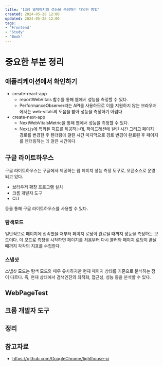 ```yaml
---
title: '13장 웹페이지의 성능을 측정하는 다양한 방법'
created: 2024-05-28 12:00
updated: 2024-05-28 12:00
tags:
- 'Frontend'
- 'Study'
- 'Book'
---
```


# 중요한 부분 정리

## 애플리케이션에서 확인하기

- create-react-app
    - reportWebVitals 함수를 통해 웹에서 성능을 측정할 수 있다.
    - PerformanceObserver라는 API를 사용하므로 이를 지원하지 않는 브라우저에서는 web-vitals의 도움을 받아 성능을 측정하기 어렵다
- create-next-app
    - NextWebVitalsMetric을 통해 웹에서 성능을 측정할 수 있다.
    - Next.js에 특화된 지표를 제공하는데, 하이드레션에 걸린 시간 그리고 페이지 경로를 변경한 후 렌더링에 걸린 시간 마지막으로 경로 변경이 완료된 후 페이지를 렌더링하는 데 걸린 시간이다

## 구글 라이트하우스

구글 라이트하우스는 구글에서 제공하는 웹 페이지 성능 측정 도구로, 오픈소스로 운영되고 있다.

- 브라우저 확장 프로그램 설치
- 크롬 개발자 도구
- CLI

등을 통해 구글 라이트하우스를 사용할 수 있다.

### 탐색모드

일반적으로 페이지에 접속했을 때부터 페이지 로딩이 완료될 때까지 성능을 측정하는 모드이다. 이 모드로 측정을 시작하면 페이지를 처음부터 다시 불러와 페이지 로딩이 끝날 때까지 각각의 지표를 수집한다.

### 스냅샷

스냅샷 모드는 탐색 모드와 매우 유사하지만 현재 페이지 상태를 기준으로 분석하는 점이 다르다. 즉, 현재 상태에서 검색엔진의 최적화, 접근성, 성능 등을 분석할 수 있다.

## WebPageTest

## 크롬 개발자 도구

## 정리

## 참고자료

- https://github.com/GoogleChrome/lighthouse-ci